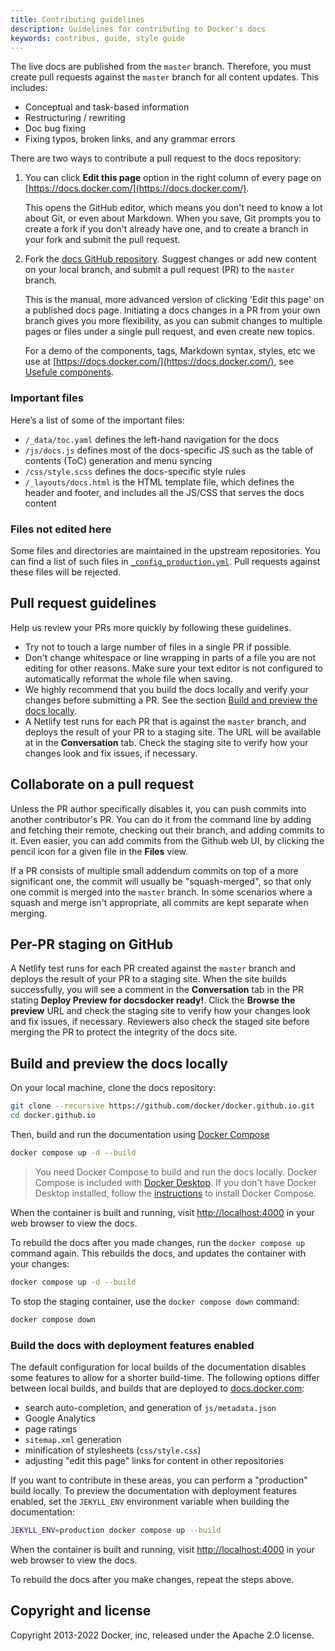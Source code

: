 ```yaml
---
title: Contributing guidelines
description: Guidelines for contributing to Docker's docs
keywords: contribus, guide, style guide
---
```


The live docs are published from the `master` branch. Therefore, you must create pull requests against the `master` branch for all content updates. This includes:

- Conceptual and task-based information
- Restructuring / rewriting
- Doc bug fixing
- Fixing typos, broken links, and any grammar errors

There are two ways to contribute a pull request to the docs repository:

1. You can click **Edit this page** option  in the right column of every page on [https://docs.docker.com/](https://docs.docker.com/).

    This opens the GitHub editor, which means you don't need to know a lot about Git, or even about Markdown. When you save, Git prompts you to create a fork if you don't already have one, and to create a branch in your fork and submit the pull request.

2. Fork the [docs GitHub repository](https://github.com/docker/docker.github.io). Suggest changes or add new content on your local branch, and submit a pull request (PR) to the `master` branch.

    This is the manual, more advanced version of clicking 'Edit this page' on a published docs page. Initiating a docs changes in a PR from your own branch gives you more flexibility, as you can submit changes to multiple pages or files under a single pull request, and even create new topics.

    For a demo of the components, tags, Markdown syntax, styles, etc we use at [https://docs.docker.com/](https://docs.docker.com/), see [Usefule components](/components.md).

### Important files

Here’s a list of some of the important files:

- `/_data/toc.yaml` defines the left-hand navigation for the docs
- `/js/docs.js` defines most of the docs-specific JS such as the table of contents (ToC) generation and menu syncing
- `/css/style.scss` defines the docs-specific style rules
- `/_layouts/docs.html` is the HTML template file, which defines the header and footer, and includes all the JS/CSS that serves the docs content

### Files not edited here

Some files and directories are maintained in the upstream repositories. You can find a list of such files in [`_config_production.yml`](_config_production.yml#L52). Pull requests against these files will be rejected.

## Pull request guidelines

Help us review your PRs more quickly by following these guidelines.

- Try not to touch a large number of files in a single PR if possible.
- Don't change whitespace or line wrapping in parts of a file you are not editing for other reasons. Make sure your text editor is not configured to
  automatically reformat the whole file when saving.
- We highly recommend that you build the docs locally and verify your changes before submitting a PR. See the section [Build and preview the docs locally](#build-and-preview-the-docs-locally).
- A Netlify test runs for each PR that is against the `master` branch, and deploys the result of your PR to a staging site. The URL will be available at in the **Conversation** tab. Check the staging site to verify how your changes look and fix issues, if necessary.

## Collaborate on a pull request

Unless the PR author specifically disables it, you can push commits into another
contributor's PR. You can do it from the command line by adding and fetching
their remote, checking out their branch, and adding commits to it. Even easier,
you can add commits from the Github web UI, by clicking the pencil icon for a
given file in the **Files** view.

If a PR consists of multiple small addendum commits on top of a more significant
one, the commit will usually be "squash-merged", so that only one commit is
merged into the `master` branch. In some scenarios where a squash and merge isn't appropriate, all commits are kept separate when merging.

## Per-PR staging on GitHub

A Netlify test runs for each PR created against the `master` branch and deploys the result of your PR to a staging site. When the site builds successfully, you will see a comment in the **Conversation** tab in the PR stating **Deploy Preview for docsdocker ready!**. Click the **Browse the preview** URL and check the staging site to verify how your changes look and fix issues, if necessary. Reviewers also check the staged site before merging the PR to protect the integrity of the docs site.

## Build and preview the docs locally

On your local machine, clone the docs repository:

```bash
git clone --recursive https://github.com/docker/docker.github.io.git
cd docker.github.io
```

Then, build and run the documentation using [Docker Compose](https://docs.docker.com/compose/)

```bash
docker compose up -d --build
```

> You need Docker Compose to build and run the docs locally. Docker Compose is included with [Docker Desktop](https://docs.docker.com/desktop/).
> If you don't have Docker Desktop installed, follow the [instructions](https://docs.docker.com/compose/install/) to install Docker Compose.

When the container is built and running, visit [http://localhost:4000](http://localhost:4000) in your web browser to view the docs.

To rebuild the docs after you made changes, run the `docker compose up` command
again. This rebuilds the docs, and updates the container with your changes:

```bash
docker compose up -d --build
```

To stop the staging container, use the `docker compose down` command:

```bash
docker compose down
```

### Build the docs with deployment features enabled

The default configuration for local builds of the documentation disables some
features to allow for a shorter build-time. The following options differ between
local builds, and builds that are deployed to [docs.docker.com](https://docs.docker.com/):

- search auto-completion, and generation of `js/metadata.json`
- Google Analytics
- page ratings
- `sitemap.xml` generation
- minification of stylesheets (`css/style.css`)
- adjusting "edit this page" links for content in other repositories

If you want to contribute in these areas, you can perform a "production" build
locally. To preview the documentation with deployment features enabled, set the `JEKYLL_ENV` environment variable when building the documentation:

```bash
JEKYLL_ENV=production docker compose up --build
```

When the container is built and running, visit [http://localhost:4000](http://localhost:4000) in your web browser to view the docs.

To rebuild the docs after you make changes, repeat the steps above.

## Copyright and license

Copyright 2013-2022 Docker, inc, released under the Apache 2.0 license.